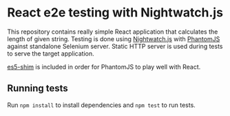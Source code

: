 React e2e testing with Nightwatch.js
===
This repository contains really simple React application that calculates the length of given string.
Testing is done using [Nightwatch.js](http://nightwatchjs.org/) with [PhantomJS](http://phantomjs.org/) against standalone Selenium server. Static HTTP server is used during tests to serve the target application.

[es5-shim](https://github.com/es-shims/es5-shim) is included in order for PhantomJS to play well with React.

Running tests
---
Run `npm install` to install dependencies and `npm test` to run tests.